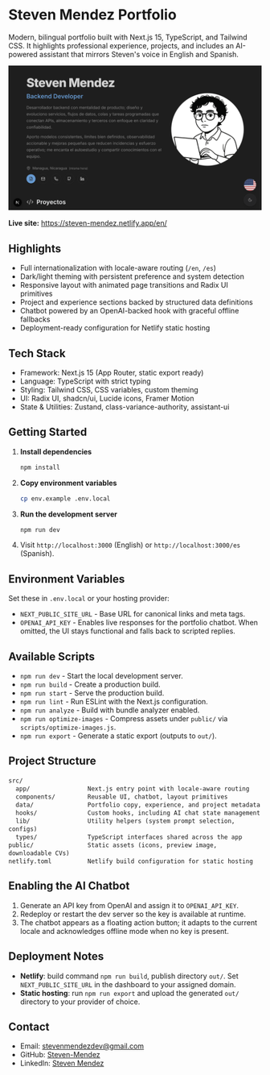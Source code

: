 # Steven Mendez Portfolio

Modern, bilingual portfolio built with Next.js 15, TypeScript, and Tailwind CSS. It highlights professional experience, projects, and includes an AI-powered assistant that mirrors Steven's voice in English and Spanish.

![Portfolio preview](public/portofolio-preview.png)

**Live site:** https://steven-mendez.netlify.app/en/

## Highlights
- Full internationalization with locale-aware routing (`/en`, `/es`)
- Dark/light theming with persistent preference and system detection
- Responsive layout with animated page transitions and Radix UI primitives
- Project and experience sections backed by structured data definitions
- Chatbot powered by an OpenAI-backed hook with graceful offline fallbacks
- Deployment-ready configuration for Netlify static hosting

## Tech Stack
- Framework: Next.js 15 (App Router, static export ready)
- Language: TypeScript with strict typing
- Styling: Tailwind CSS, CSS variables, custom theming
- UI: Radix UI, shadcn/ui, Lucide icons, Framer Motion
- State & Utilities: Zustand, class-variance-authority, assistant-ui

## Getting Started
1. **Install dependencies**
   ```bash
   npm install
   ```
2. **Copy environment variables**
   ```bash
   cp env.example .env.local
   ```
3. **Run the development server**
   ```bash
   npm run dev
   ```
4. Visit `http://localhost:3000` (English) or `http://localhost:3000/es` (Spanish).

## Environment Variables
Set these in `.env.local` or your hosting provider:
- `NEXT_PUBLIC_SITE_URL` - Base URL for canonical links and meta tags.
- `OPENAI_API_KEY` - Enables live responses for the portfolio chatbot. When omitted, the UI stays functional and falls back to scripted replies.

## Available Scripts
- `npm run dev` - Start the local development server.
- `npm run build` - Create a production build.
- `npm run start` - Serve the production build.
- `npm run lint` - Run ESLint with the Next.js configuration.
- `npm run analyze` - Build with bundle analyzer enabled.
- `npm run optimize-images` - Compress assets under `public/` via `scripts/optimize-images.js`.
- `npm run export` - Generate a static export (outputs to `out/`).

## Project Structure
```
src/
  app/                Next.js entry point with locale-aware routing
  components/         Reusable UI, chatbot, layout primitives
  data/               Portfolio copy, experience, and project metadata
  hooks/              Custom hooks, including AI chat state management
  lib/                Utility helpers (system prompt selection, configs)
  types/              TypeScript interfaces shared across the app
public/               Static assets (icons, preview image, downloadable CVs)
netlify.toml          Netlify build configuration for static hosting
```

## Enabling the AI Chatbot
1. Generate an API key from OpenAI and assign it to `OPENAI_API_KEY`.
2. Redeploy or restart the dev server so the key is available at runtime.
3. The chatbot appears as a floating action button; it adapts to the current locale and acknowledges offline mode when no key is present.

## Deployment Notes
- **Netlify**: build command `npm run build`, publish directory `out/`. Set `NEXT_PUBLIC_SITE_URL` in the dashboard to your assigned domain.
- **Static hosting**: run `npm run export` and upload the generated `out/` directory to your provider of choice.

## Contact
- Email: [stevenmendezdev@gmail.com](mailto:stevenmendezdev@gmail.com)
- GitHub: [Steven-Mendez](https://github.com/Steven-Mendez)
- LinkedIn: [Steven Mendez](https://www.linkedin.com/in/steven-mendez-dev/)
